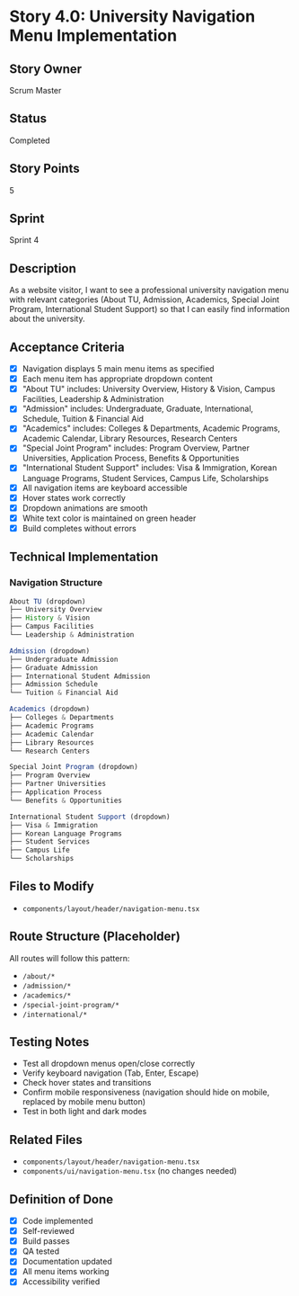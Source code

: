 # Story 4.0: University Navigation Menu Implementation

## Story Owner
Scrum Master

## Status
Completed

## Story Points
5

## Sprint
Sprint 4

## Description
As a website visitor, I want to see a professional university navigation menu with relevant categories (About TU, Admission, Academics, Special Joint Program, International Student Support) so that I can easily find information about the university.

## Acceptance Criteria
- [x] Navigation displays 5 main menu items as specified
- [x] Each menu item has appropriate dropdown content
- [x] "About TU" includes: University Overview, History & Vision, Campus Facilities, Leadership & Administration
- [x] "Admission" includes: Undergraduate, Graduate, International, Schedule, Tuition & Financial Aid
- [x] "Academics" includes: Colleges & Departments, Academic Programs, Academic Calendar, Library Resources, Research Centers
- [x] "Special Joint Program" includes: Program Overview, Partner Universities, Application Process, Benefits & Opportunities
- [x] "International Student Support" includes: Visa & Immigration, Korean Language Programs, Student Services, Campus Life, Scholarships
- [x] All navigation items are keyboard accessible
- [x] Hover states work correctly
- [x] Dropdown animations are smooth
- [x] White text color is maintained on green header
- [x] Build completes without errors

## Technical Implementation

### Navigation Structure

```typescript
About TU (dropdown)
├── University Overview
├── History & Vision
├── Campus Facilities
└── Leadership & Administration

Admission (dropdown)
├── Undergraduate Admission
├── Graduate Admission
├── International Student Admission
├── Admission Schedule
└── Tuition & Financial Aid

Academics (dropdown)
├── Colleges & Departments
├── Academic Programs
├── Academic Calendar
├── Library Resources
└── Research Centers

Special Joint Program (dropdown)
├── Program Overview
├── Partner Universities
├── Application Process
└── Benefits & Opportunities

International Student Support (dropdown)
├── Visa & Immigration
├── Korean Language Programs
├── Student Services
├── Campus Life
└── Scholarships
```

## Files to Modify
- `components/layout/header/navigation-menu.tsx`

## Route Structure (Placeholder)
All routes will follow this pattern:
- `/about/*`
- `/admission/*`
- `/academics/*`
- `/special-joint-program/*`
- `/international/*`

## Testing Notes
- Test all dropdown menus open/close correctly
- Verify keyboard navigation (Tab, Enter, Escape)
- Check hover states and transitions
- Confirm mobile responsiveness (navigation should hide on mobile, replaced by mobile menu button)
- Test in both light and dark modes

## Related Files
- `components/layout/header/navigation-menu.tsx`
- `components/ui/navigation-menu.tsx` (no changes needed)

## Definition of Done
- [x] Code implemented
- [x] Self-reviewed
- [x] Build passes
- [x] QA tested
- [x] Documentation updated
- [x] All menu items working
- [x] Accessibility verified
